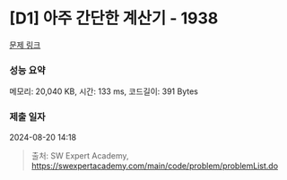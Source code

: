 # [D1] 아주 간단한 계산기 - 1938 

[문제 링크](https://swexpertacademy.com/main/code/problem/problemDetail.do?contestProbId=AV5PjsYKAMIDFAUq) 

### 성능 요약

메모리: 20,040 KB, 시간: 133 ms, 코드길이: 391 Bytes

### 제출 일자

2024-08-20 14:18



> 출처: SW Expert Academy, https://swexpertacademy.com/main/code/problem/problemList.do